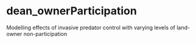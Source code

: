 # dean_ownerParticipation
Modelling effects of invasive predator control with varying levels of land-owner non-participation
